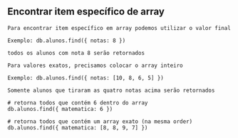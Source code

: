 ## Encontrar item específico de array

```
Para encontrar item específico em array podemos utilizar o valor final
```

```
Exemplo: db.alunos.find({ notas: 8 })
```

```
todos os alunos com nota 8 serão retornados
```

```
Para valores exatos, precisamos colocar o array inteiro
```

```
Exemplo: db.alunos.find({ notas: [10, 8, 6, 5] })
```

```
Somente alunos que tiraram as quatro notas acima serão retornados
```

```
# retorna todos que contém 6 dentro do array
db.alunos.find({ matematica: 6 })

# retorna todos que contém um array exato (na mesma order)
db.alunos.find({ matematica: [8, 8, 9, 7] })
```
